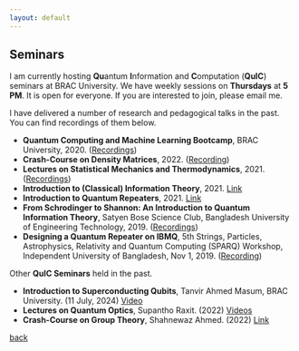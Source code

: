 ```yaml
---
layout: default
---
```


## Seminars

I am currently hosting **Qu**antum **I**nformation and **C**omputation (**QuIC**) seminars at BRAC University. We have weekly sessions on **Thursdays** at **5 PM**. It is open for everyone. If you are interested to join, please email me. 

I have delivered a number of research and pedagogical talks in the past. You can find recordings of them below. 

- **Quantum Computing and Machine Learning Bootcamp**, BRAC University, 2020. ([Recordings](https://youtube.com/playlist?list=PLvj5w6iNZqVg_f6tGzuWkNj873pkHjrvK))
- **Crash-Course on Density Matrices**, 2022. ([Recording](https://youtu.be/CQ6Yb_YFugA?si=fsDDXmPbFLV54HDO))
- **Lectures on Statistical Mechanics and Thermodynamics**, 2021. ([Recordings](https://youtube.com/playlist?list=PLvj5w6iNZqVj3Zin7PMjILhGGerEwTbz2))
- **Introduction to (Classical) Information Theory**, 2021. [Link](https://youtu.be/BT_SZZl7nVQ?si=ysEMkEStZBTZnG-j)
- **Introduction to Quantum Repeaters**, 2021. [Link](https://youtu.be/NPk-ZyAC86g?si=I0JhTVMGHuSVrLyQ)
- **From Schrodinger to Shannon: An Introduction to Quantum Information Theory**, Satyen Bose Science Club, Bangladesh University of Engineering  Technology, 2019. ([Recordings](https://youtube.com/playlist?list=PLvj5w6iNZqVi4bGpqY49ikxlHr1NGU7Nw))
- **Designing a Quantum Repeater on IBMQ**, 5th Strings, Particles, Astrophysics, Relativity and Quantum Computing (SPARQ) Workshop, Independent University of Bangladesh, Nov 1, 2019. ([Recording](https://www.facebook.com/sparqlectures/videos/406614326932266))


Other **QuIC Seminars** held in the past. 

- **Introduction to Superconducting Qubits**, Tanvir Ahmed Masum, BRAC University. (11 July, 2024) [Video](https://youtu.be/ea-1EnCANmA?si=HhZz8ucvr9OM0CsS)
- **Lectures on Quantum Optics**, Supantho Raxit. (2022) [Videos](https://youtube.com/playlist?list=PLvj5w6iNZqVh0mCkiT_BfVr_A9NbOdSW8&si=q9TEmQ05U0atDlXQ)
- **Crash-Course on Group Theory**, Shahnewaz Ahmed. (2022) [Link](https://youtu.be/vusZbGmGB3Y?si=FtG6tND3HpmiRAxi)


[back](./)
